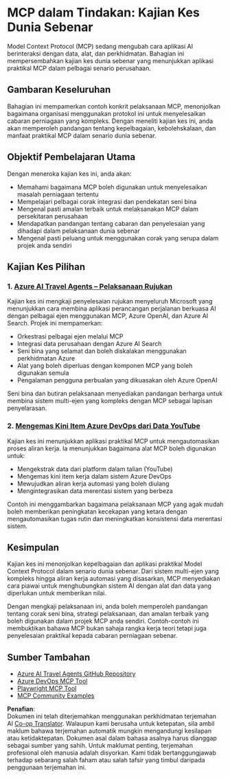 <!--
CO_OP_TRANSLATOR_METADATA:
{
  "original_hash": "6c11b6162171abc895ed75d1e0f368a3",
  "translation_date": "2025-06-20T19:09:58+00:00",
  "source_file": "09-CaseStudy/README.md",
  "language_code": "ms"
}
-->
# MCP dalam Tindakan: Kajian Kes Dunia Sebenar

Model Context Protocol (MCP) sedang mengubah cara aplikasi AI berinteraksi dengan data, alat, dan perkhidmatan. Bahagian ini mempersembahkan kajian kes dunia sebenar yang menunjukkan aplikasi praktikal MCP dalam pelbagai senario perusahaan.

## Gambaran Keseluruhan

Bahagian ini mempamerkan contoh konkrit pelaksanaan MCP, menonjolkan bagaimana organisasi menggunakan protokol ini untuk menyelesaikan cabaran perniagaan yang kompleks. Dengan meneliti kajian kes ini, anda akan memperoleh pandangan tentang kepelbagaian, kebolehskalaan, dan manfaat praktikal MCP dalam senario dunia sebenar.

## Objektif Pembelajaran Utama

Dengan meneroka kajian kes ini, anda akan:

- Memahami bagaimana MCP boleh digunakan untuk menyelesaikan masalah perniagaan tertentu
- Mempelajari pelbagai corak integrasi dan pendekatan seni bina
- Mengenal pasti amalan terbaik untuk melaksanakan MCP dalam persekitaran perusahaan
- Mendapatkan pandangan tentang cabaran dan penyelesaian yang dihadapi dalam pelaksanaan dunia sebenar
- Mengenal pasti peluang untuk menggunakan corak yang serupa dalam projek anda sendiri

## Kajian Kes Pilihan

### 1. [Azure AI Travel Agents – Pelaksanaan Rujukan](./travelagentsample.md)

Kajian kes ini mengkaji penyelesaian rujukan menyeluruh Microsoft yang menunjukkan cara membina aplikasi perancangan perjalanan berkuasa AI dengan pelbagai ejen menggunakan MCP, Azure OpenAI, dan Azure AI Search. Projek ini mempamerkan:

- Orkestrasi pelbagai ejen melalui MCP
- Integrasi data perusahaan dengan Azure AI Search
- Seni bina yang selamat dan boleh diskalakan menggunakan perkhidmatan Azure
- Alat yang boleh diperluas dengan komponen MCP yang boleh digunakan semula
- Pengalaman pengguna perbualan yang dikuasakan oleh Azure OpenAI

Seni bina dan butiran pelaksanaan menyediakan pandangan berharga untuk membina sistem multi-ejen yang kompleks dengan MCP sebagai lapisan penyelarasan.

### 2. [Mengemas Kini Item Azure DevOps dari Data YouTube](./UpdateADOItemsFromYT.md)

Kajian kes ini menunjukkan aplikasi praktikal MCP untuk mengautomasikan proses aliran kerja. Ia menunjukkan bagaimana alat MCP boleh digunakan untuk:

- Mengekstrak data dari platform dalam talian (YouTube)
- Mengemas kini item kerja dalam sistem Azure DevOps
- Mewujudkan aliran kerja automasi yang boleh diulang
- Mengintegrasikan data merentasi sistem yang berbeza

Contoh ini menggambarkan bagaimana pelaksanaan MCP yang agak mudah boleh memberikan peningkatan kecekapan yang ketara dengan mengautomasikan tugas rutin dan meningkatkan konsistensi data merentasi sistem.

## Kesimpulan

Kajian kes ini menonjolkan kepelbagaian dan aplikasi praktikal Model Context Protocol dalam senario dunia sebenar. Dari sistem multi-ejen yang kompleks hingga aliran kerja automasi yang disasarkan, MCP menyediakan cara piawai untuk menghubungkan sistem AI dengan alat dan data yang diperlukan untuk memberikan nilai.

Dengan mengkaji pelaksanaan ini, anda boleh memperoleh pandangan tentang corak seni bina, strategi pelaksanaan, dan amalan terbaik yang boleh digunakan dalam projek MCP anda sendiri. Contoh-contoh ini membuktikan bahawa MCP bukan sahaja rangka kerja teori tetapi juga penyelesaian praktikal kepada cabaran perniagaan sebenar.

## Sumber Tambahan

- [Azure AI Travel Agents GitHub Repository](https://github.com/Azure-Samples/azure-ai-travel-agents)
- [Azure DevOps MCP Tool](https://github.com/microsoft/azure-devops-mcp)
- [Playwright MCP Tool](https://github.com/microsoft/playwright-mcp)
- [MCP Community Examples](https://github.com/microsoft/mcp)

**Penafian**:  
Dokumen ini telah diterjemahkan menggunakan perkhidmatan terjemahan AI [Co-op Translator](https://github.com/Azure/co-op-translator). Walaupun kami berusaha untuk ketepatan, sila ambil maklum bahawa terjemahan automatik mungkin mengandungi kesilapan atau ketidaktepatan. Dokumen asal dalam bahasa asalnya harus dianggap sebagai sumber yang sahih. Untuk maklumat penting, terjemahan profesional oleh manusia adalah disyorkan. Kami tidak bertanggungjawab terhadap sebarang salah faham atau salah tafsir yang timbul daripada penggunaan terjemahan ini.